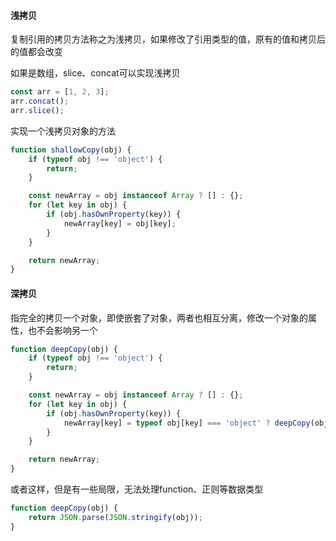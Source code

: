 #### 浅拷贝

复制引用的拷贝方法称之为浅拷贝，如果修改了引用类型的值，原有的值和拷贝后的值都会改变

如果是数组，slice、concat可以实现浅拷贝

```js
const arr = [1, 2, 3];
arr.concat();
arr.slice();
```

实现一个浅拷贝对象的方法

```js
function shallowCopy(obj) {
    if (typeof obj !== 'object') {
        return;
    }

    const newArray = obj instanceof Array ? [] : {};
    for (let key in obj) {
        if (obj.hasOwnProperty(key)) {
            newArray[key] = obj[key];
        }
    }

    return newArray;
}
```

#### 深拷贝

指完全的拷贝一个对象，即使嵌套了对象，两者也相互分离，修改一个对象的属性，也不会影响另一个

```js
function deepCopy(obj) {
    if (typeof obj !== 'object') {
        return;
    }

    const newArray = obj instanceof Array ? [] : {};
    for (let key in obj) {
        if (obj.hasOwnProperty(key)) {
            newArray[key] = typeof obj[key] === 'object' ? deepCopy(obj[key]) : obj[key];
        }
    }

    return newArray;
}
```

或者这样，但是有一些局限，无法处理function、正则等数据类型

```js
function deepCopy(obj) {
    return JSON.parse(JSON.stringify(obj));
}
```